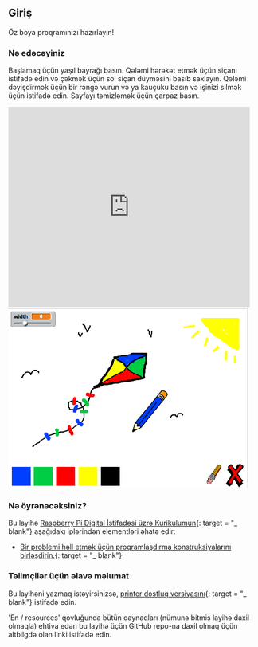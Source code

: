 ## Giriş

Öz boya proqramınızı hazırlayın!

### Nə edəcəyiniz

Başlamaq üçün yaşıl bayrağı basın. Qələmi hərəkət etmək üçün siçanı istifadə edin və çəkmək üçün sol siçan düyməsini basıb saxlayın. Qələmi dəyişdirmək üçün bir rəngə vurun və ya kauçuku basın və işinizi silmək üçün istifadə edin. Sayfayı təmizləmək üçün çarpaz basın.

<div class="scratch-preview">
  <iframe allowtransparency="true" width="485" height="402" src="https://scratch.mit.edu/projects/embed/63473366/?autostart=false" frameborder="0"></iframe>
  <img src="images/paint-final.png">
</div>

### Nə öyrənəcəksiniz?

Bu layihə [Raspberry Pi Digital İstifadəsi üzrə Kurikulumun](http://rpf.io/curriculum){: target = "_ blank"} aşağıdakı iplərindən elementləri əhatə edir:

+ [Bir problemi həll etmək üçün proqramlaşdırma konstruksiyalarını birləşdirin.](https://www.raspberrypi.org/curriculum/programming/builder){: target = "_ blank"}

### Təlimçilər üçün əlavə məlumat

Bu layihəni yazmaq istəyirsinizsə, [printer dostluq versiyasını](https://projects.raspberrypi.org/en/projects/paint-box/print){: target = "_ blank"} istifadə edin.

'En / resources' qovluğunda bütün qaynaqları (nümunə bitmiş layihə daxil olmaqla) ehtiva edən bu layihə üçün GitHub repo-na daxil olmaq üçün altbilgdə olan linki istifadə edin.